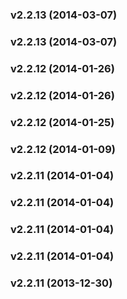 <a name="v2.2.13"></a>
### v2.2.13 (2014-03-07)

<a name="v2.2.13"></a>
### v2.2.13 (2014-03-07)

<a name="v2.2.12"></a>
### v2.2.12 (2014-01-26)

<a name="v2.2.12"></a>
### v2.2.12 (2014-01-26)

<a name="v2.2.12"></a>
### v2.2.12 (2014-01-25)

<a name="v2.2.12"></a>
### v2.2.12 (2014-01-09)

<a name="v2.2.11"></a>
### v2.2.11 (2014-01-04)

<a name="v2.2.11"></a>
### v2.2.11 (2014-01-04)

<a name="v2.2.11"></a>
### v2.2.11 (2014-01-04)

<a name="v2.2.11"></a>
### v2.2.11 (2014-01-04)

<a name="v2.2.11"></a>
### v2.2.11 (2013-12-30)

